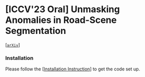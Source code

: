 # [**ICCV'23 Oral**] Unmasking Anomalies in Road-Scene Segmentation 
[[`arXiv`](https://arxiv.org/abs/2307.13316)]

### Installation
Please follow the [[Installation Instruction](https://github.com/facebookresearch/Mask2Former/blob/main/INSTALL.md)] to get the code set up.
